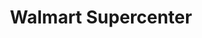 ---
title: "Walmart Supercenter"
url: /lincoln/walmart-supercenter-jamie-lane/
shop: supermarket
---